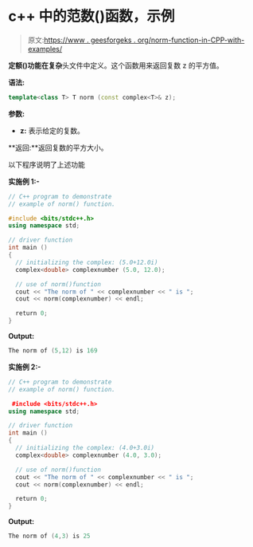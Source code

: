 # c++ 中的范数()函数，示例

> 原文:[https://www . geesforgeks . org/norm-function-in-CPP-with-examples/](https://www.geeksforgeeks.org/norm-function-in-cpp-with-examples/)

**定额()**功能在**复杂**头文件中定义。这个函数用来返回复数 z 的平方值。

**语法:**

```cpp
template<class T> T norm (const complex<T>& z);

```

**参数:**

*   **z:** 表示给定的复数。

**返回:**返回复数的平方大小。

以下程序说明了上述功能

**实施例 1:-**

```cpp
// C++ program to demonstrate
// example of norm() function.

#include <bits/stdc++.h>
using namespace std;

// driver function
int main ()
{
  // initializing the complex: (5.0+12.0i)
  complex<double> complexnumber (5.0, 12.0);

  // use of norm()function
  cout << "The norm of " << complexnumber << " is ";
  cout << norm(complexnumber) << endl;

  return 0;
}
```

**Output:**

```cpp
The norm of (5,12) is 169

```

**实施例 2:-**

```cpp
// C++ program to demonstrate
// example of norm() function.

 #include <bits/stdc++.h>
using namespace std;

// driver function
int main ()
{
  // initializing the complex: (4.0+3.0i)
  complex<double> complexnumber (4.0, 3.0);

  // use of norm()function
  cout << "The norm of " << complexnumber << " is ";
  cout << norm(complexnumber) << endl;

  return 0;
}
```

**Output:**

```cpp
The norm of (4,3) is 25

```